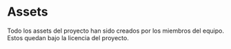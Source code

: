 # Assets

Todo los assets del proyecto han sido creados por los miembros del equipo.
Estos quedan bajo la licencia del proyecto.
